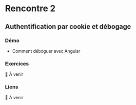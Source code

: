 # Rencontre 2

## Authentification par cookie et débogage

### Démo

- Comment déboguer avec Angular

### Exercices

🚧 À venir
<!--
[Authentification par cookie avec MVC et Angular](/exercices/AuthentificationParCookie)
-->

### Liens

🚧 À venir
<!--
[🔗Cours2.pptx](https://cegepedouardmontpetit.sharepoint.com/:p:/s/CMT420InformatiqueComitesCours-5W5/EXgLsnAyZVdKtNnYRXcSoaQBEB2PNCwTP2-aVgGvotjmPQ?e=L8J3AS)
-->
